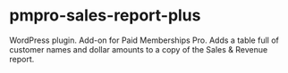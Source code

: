 # pmpro-sales-report-plus
WordPress plugin. Add-on for Paid Memberships Pro. Adds a table full of customer names and dollar amounts to a copy of the Sales &amp; Revenue report.
